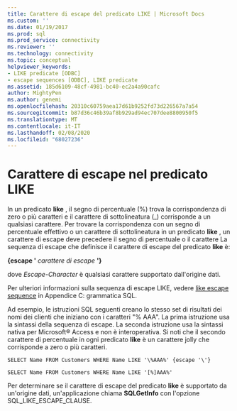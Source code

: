 ```yaml
---
title: Carattere di escape del predicato LIKE | Microsoft Docs
ms.custom: ''
ms.date: 01/19/2017
ms.prod: sql
ms.prod_service: connectivity
ms.reviewer: ''
ms.technology: connectivity
ms.topic: conceptual
helpviewer_keywords:
- LIKE predicate [ODBC]
- escape sequences [ODBC], LIKE predicate
ms.assetid: 185d6109-48cf-4981-bc40-ec2a4a90cafc
author: MightyPen
ms.author: genemi
ms.openlocfilehash: 20310c60759aea17d61b9252fd73d226567a7a54
ms.sourcegitcommit: b87d36c46b39af8b929ad94ec707dee8800950f5
ms.translationtype: MT
ms.contentlocale: it-IT
ms.lasthandoff: 02/08/2020
ms.locfileid: "68027236"
---
```

# <a name="like-predicate-escape-character"></a>Carattere di escape nel predicato LIKE
In un predicato **like** , il segno di percentuale (%) trova la corrispondenza di zero o più caratteri e il carattere di sottolineatura (_) corrisponde a un qualsiasi carattere. Per trovare la corrispondenza con un segno di percentuale effettivo o un carattere di sottolineatura in un predicato **like** , un carattere di escape deve precedere il segno di percentuale o il carattere La sequenza di escape che definisce il carattere di escape del predicato **like** è:  
  
 **{escape '** *carattere di escape* **'}**  
  
 dove *Escape-Character* è qualsiasi carattere supportato dall'origine dati.  
  
 Per ulteriori informazioni sulla sequenza di escape LIKE, vedere [like escape sequence](../../../odbc/reference/appendixes/like-escape-sequence.md) in Appendice C: grammatica SQL.  
  
 Ad esempio, le istruzioni SQL seguenti creano lo stesso set di risultati dei nomi dei clienti che iniziano con i caratteri "% AAA". La prima istruzione usa la sintassi della sequenza di escape. La seconda istruzione usa la sintassi nativa per Microsoft® Access e non è interoperativa. Si noti che il secondo carattere di percentuale in ogni predicato **like** è un carattere jolly che corrisponde a zero o più caratteri.  
  
```  
SELECT Name FROM Customers WHERE Name LIKE '\%AAA%' {escape '\'}  
  
SELECT Name FROM Customers WHERE Name LIKE '[%]AAA%'  
```  
  
 Per determinare se il carattere di escape del predicato **like** è supportato da un'origine dati, un'applicazione chiama **SQLGetInfo** con l'opzione SQL_LIKE_ESCAPE_CLAUSE.
